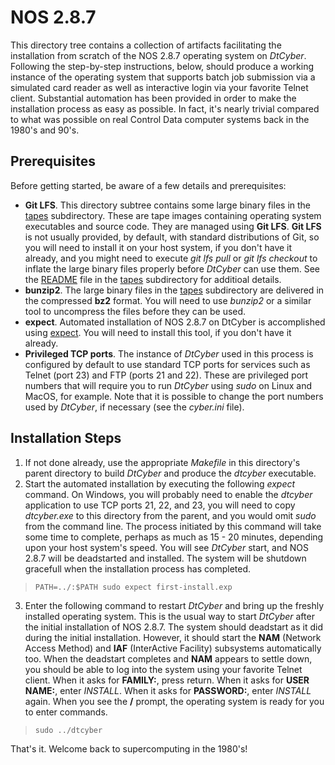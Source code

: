 # NOS 2.8.7
This directory tree contains a collection of artifacts facilitating the installation from
scratch of the NOS 2.8.7 operating system on *DtCyber*.
Following the step-by-step instructions, below, should produce a working instance of the
operating system that supports batch job submission via a simulated card reader as well as
interactive login via your favorite Telnet client.
Substantial automation has been provided in order to make the installation process as easy
as possible. In fact, it's nearly trivial compared to what was possible on real Control Data
computer systems back in the 1980's and 90's.

## Prerequisites
Before getting started, be aware of a few details and prerequisites:

- **Git LFS**. This directory subtree contains some large binary files in the [tapes](tapes)
subdirectory. These are tape images containing operating system executables and source code.
They are managed using **Git LFS**. **Git LFS** is not usually provided, by default, with standard
distributions of Git, so you will need to install it on your host system, if you don't have it
already, and you might need to execute *git lfs pull* or *git lfs checkout* to inflate the large
binary files properly before *DtCyber* can use them. See the [README](tapes/README.md) file in
the [tapes](tapes) subdirectory for additioal details.
- **bunzip2**. The large binary files in the [tapes](tapes) subdirectory are delivered in
the compressed **bz2** format. You will need to use *bunzip2* or a similar tool to uncompress
the files before they can be used.
- **expect**. Automated installation of NOS 2.8.7 on DtCyber is accomplished using
[expect](https://core.tcl-lang.org/expect/index). You will need to install this tool, if you
don't have it already.
- **Privileged TCP ports**. The instance of *DtCyber* used in this process is configured by default to use
standard TCP ports for services such as Telnet (port 23) and FTP (ports 21 and 22). These are
privileged port numbers that will require you to run *DtCyber* using *sudo* on Linux and MacOS,
for example. Note that it is possible to change the port numbers used by *DtCyber*, if necessary
(see the *cyber.ini* file).

## Installation Steps
1. If not done already, use the appropriate *Makefile* in this directory's parent directory
to build *DtCyber* and produce the *dtcyber* executable.
2. Start the automated installation by executing the following *expect* command. On Windows, you
will probably need to enable the *dtcyber* application to use TCP ports 21, 22, and 23, you 
will need to copy *dtcyber.exe* to this directory from the parent, and you would omit *sudo*
from the command line. The process initiated by this command will take some time to complete,
perhaps as much as 15 - 20 minutes, depending upon your host system's speed. You will see *DtCyber*
start, and NOS 2.8.7 will be deadstarted and installed. The system will be shutdown gracefull
when the installation process has completed.
>`PATH=../:$PATH sudo expect first-install.exp`
3. Enter the following command to restart *DtCyber* and bring up the freshly installed operating
system. This is the usual way to start *DtCyber* after the initial installation of NOS 2.8.7.
The system should deadstart as it did during the initial installation. However, it should start
the **NAM** (Network Access Method) and **IAF** (InterActive Facility) subsystems automatically
too. When the deadstart completes and **NAM** appears to settle down, you should be able to log into
the system using your favorite Telnet client. When it asks for **FAMILY:**, press return. When it
asks for **USER NAME:**, enter *INSTALL*. When it asks for **PASSWORD:**, enter *INSTALL* again.
When you see the **/** prompt, the operating system is ready for you to enter commands.
>`sudo ../dtcyber`

That's it. Welcome back to supercomputing in the 1980's!
